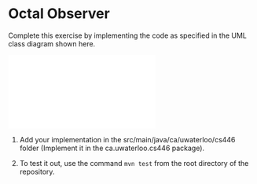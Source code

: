 # Octal Observer

Complete this exercise by implementing the code as specified in the UML class diagram shown here.

![Class diagram](figures/class-diag.pdf?raw=true "Class Diagram")

1. Add your implementation in the src/main/java/ca/uwaterloo/cs446 folder (Implement it in the ca.uwaterloo.cs446 package).

2. To test it out, use the command `mvn test` from the root directory of the repository. 
